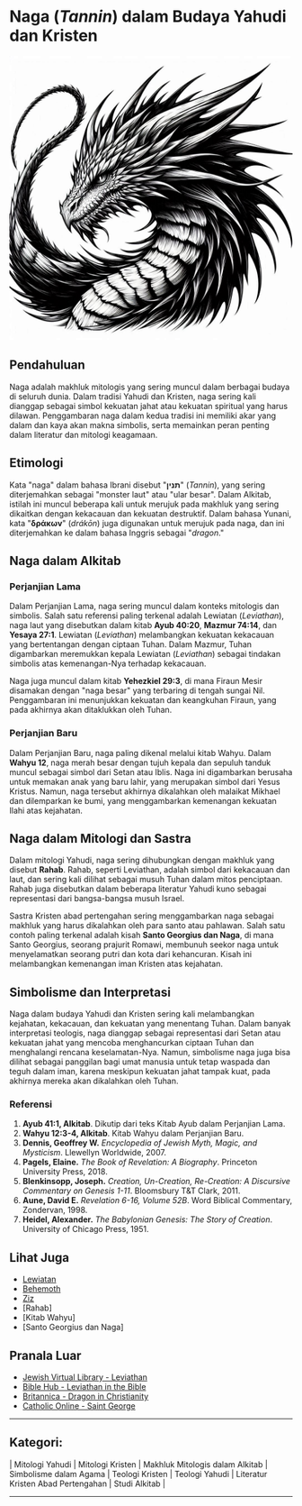 # Naga (_Tannin_) dalam Budaya Yahudi dan Kristen

![Ilustrasi Gambar Makhluk Mitologi Naga](konten/img/makhluk_mitologi/naga.jpg)

## Pendahuluan

Naga adalah makhluk mitologis yang sering muncul dalam berbagai budaya di seluruh dunia. Dalam tradisi Yahudi dan Kristen, naga sering kali dianggap sebagai simbol kekuatan jahat atau kekuatan spiritual yang harus dilawan. Penggambaran naga dalam kedua tradisi ini memiliki akar yang dalam dan kaya akan makna simbolis, serta memainkan peran penting dalam literatur dan mitologi keagamaan.

## Etimologi

Kata "naga" dalam bahasa Ibrani disebut "**תנין**" (_Tannin_), yang sering diterjemahkan sebagai "monster laut" atau "ular besar". Dalam Alkitab, istilah ini muncul beberapa kali untuk merujuk pada makhluk yang sering dikaitkan dengan kekacauan dan kekuatan destruktif. Dalam bahasa Yunani, kata "**δράκων**" (_drákōn_) juga digunakan untuk merujuk pada naga, dan ini diterjemahkan ke dalam bahasa Inggris sebagai "_dragon_."

## Naga dalam Alkitab

### Perjanjian Lama

Dalam Perjanjian Lama, naga sering muncul dalam konteks mitologis dan simbolis. Salah satu referensi paling terkenal adalah Lewiatan (_Leviathan_), naga laut yang disebutkan dalam kitab **Ayub 40:20**, **Mazmur 74:14**, dan **Yesaya 27:1**. Lewiatan (_Leviathan_) melambangkan kekuatan kekacauan yang bertentangan dengan ciptaan Tuhan. Dalam Mazmur, Tuhan digambarkan meremukkan kepala Lewiatan (_Leviathan_) sebagai tindakan simbolis atas kemenangan-Nya terhadap kekacauan.

Naga juga muncul dalam kitab **Yehezkiel 29:3**, di mana Firaun Mesir disamakan dengan "naga besar" yang terbaring di tengah sungai Nil. Penggambaran ini menunjukkan kekuatan dan keangkuhan Firaun, yang pada akhirnya akan ditaklukkan oleh Tuhan.

### Perjanjian Baru

Dalam Perjanjian Baru, naga paling dikenal melalui kitab Wahyu. Dalam **Wahyu 12**, naga merah besar dengan tujuh kepala dan sepuluh tanduk muncul sebagai simbol dari Setan atau Iblis. Naga ini digambarkan berusaha untuk memakan anak yang baru lahir, yang merupakan simbol dari Yesus Kristus. Namun, naga tersebut akhirnya dikalahkan oleh malaikat Mikhael dan dilemparkan ke bumi, yang menggambarkan kemenangan kekuatan Ilahi atas kejahatan.

## Naga dalam Mitologi dan Sastra

Dalam mitologi Yahudi, naga sering dihubungkan dengan makhluk yang disebut **Rahab**. Rahab, seperti Leviathan, adalah simbol dari kekacauan dan laut, dan sering kali dilihat sebagai musuh Tuhan dalam mitos penciptaan. Rahab juga disebutkan dalam beberapa literatur Yahudi kuno sebagai representasi dari bangsa-bangsa musuh Israel.

Sastra Kristen abad pertengahan sering menggambarkan naga sebagai makhluk yang harus dikalahkan oleh para santo atau pahlawan. Salah satu contoh paling terkenal adalah kisah **Santo Georgius dan Naga**, di mana Santo Georgius, seorang prajurit Romawi, membunuh seekor naga untuk menyelamatkan seorang putri dan kota dari kehancuran. Kisah ini melambangkan kemenangan iman Kristen atas kejahatan.

## Simbolisme dan Interpretasi

Naga dalam budaya Yahudi dan Kristen sering kali melambangkan kejahatan, kekacauan, dan kekuatan yang menentang Tuhan. Dalam banyak interpretasi teologis, naga dianggap sebagai representasi dari Setan atau kekuatan jahat yang mencoba menghancurkan ciptaan Tuhan dan menghalangi rencana keselamatan-Nya. Namun, simbolisme naga juga bisa dilihat sebagai panggilan bagi umat manusia untuk tetap waspada dan teguh dalam iman, karena meskipun kekuatan jahat tampak kuat, pada akhirnya mereka akan dikalahkan oleh Tuhan.

### Referensi

1. **Ayub 41:1, Alkitab**. Dikutip dari teks Kitab Ayub dalam Perjanjian Lama.
2. **Wahyu 12:3-4, Alkitab**. Kitab Wahyu dalam Perjanjian Baru.
3. **Dennis, Geoffrey W.** *Encyclopedia of Jewish Myth, Magic, and Mysticism*. Llewellyn Worldwide, 2007.
4. **Pagels, Elaine.** *The Book of Revelation: A Biography*. Princeton University Press, 2018.
5. **Blenkinsopp, Joseph.** *Creation, Un-Creation, Re-Creation: A Discursive Commentary on Genesis 1-11*. Bloomsbury T&T Clark, 2011.
6. **Aune, David E.** *Revelation 6-16, Volume 52B*. Word Biblical Commentary, Zondervan, 1998.
7. **Heidel, Alexander.** *The Babylonian Genesis: The Story of Creation*. University of Chicago Press, 1951.

## Lihat Juga

- [Lewiatan](konten/kategori/makhluk_mitologi/lewiatan.md)
- [Behemoth](konten/kategori/makhluk_mitologi/behemoth.md)
- [Ziz](konten/kategori/makhluk_mitologi/ziz.md)
- [Rahab]
- [Kitab Wahyu]
- [Santo Georgius dan Naga]

## Pranala Luar

- [Jewish Virtual Library - Leviathan](https://www.jewishvirtuallibrary.org/leviathan)
- [Bible Hub - Leviathan in the Bible](https://biblehub.com/topical/l/leviathan.htm)
- [Britannica - Dragon in Christianity](https://www.britannica.com/topic/dragon-mythological-creature)
- [Catholic Online - Saint George](https://www.catholic.org/saints/saint.php?saint_id=280)

---

## Kategori:
| Mitologi Yahudi | Mitologi Kristen | Makhluk Mitologis dalam Alkitab | Simbolisme dalam Agama | Teologi Kristen | Teologi Yahudi | Literatur Kristen Abad Pertengahan | Studi Alkitab |

---
